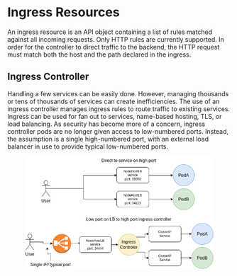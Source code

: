# Ingress Resources

An ingress resource is an API object containing a list of rules matched against all incoming requests. Only HTTP rules are currently supported. In order for the controller to direct traffic to the backend, the HTTP request must match both the host and the path declared in the ingress.

## Ingress Controller

Handling a few services can be easily done. However, managing thousands or tens of thousands of services can create inefficiencies. The use of an ingress controller manages ingress rules to route traffic to existing services. Ingress can be used for fan out to services, name-based hosting, TLS, or load balancing. As security has become more of a concern, ingress controller pods are no longer given access to low-numbered ports. Instead, the assumption is a single high-numbered port, with an external load balancer in use to provide typical low-numbered ports.



<figure><img src="../.gitbook/assets/image (7).png" alt=""><figcaption></figcaption></figure>
